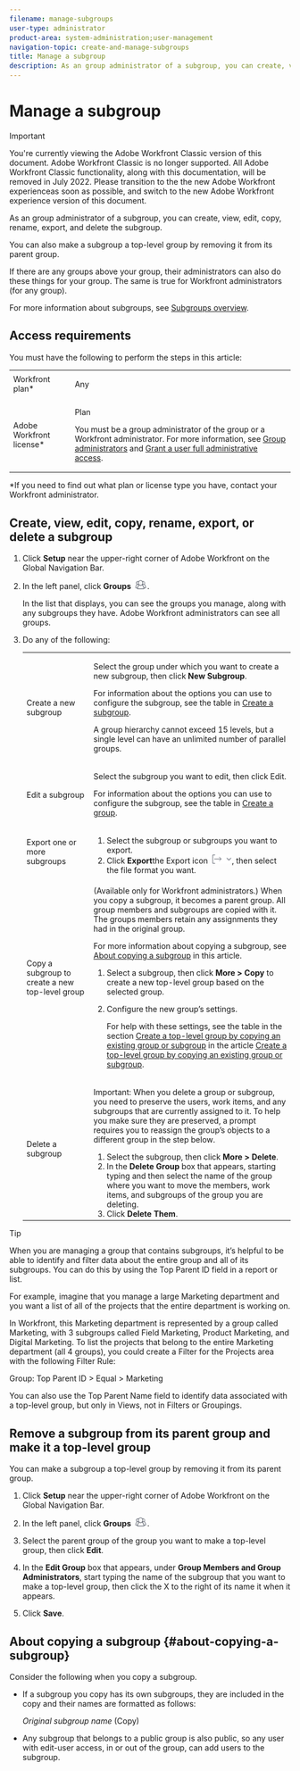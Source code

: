 ```yaml
---
filename: manage-subgroups
user-type: administrator
product-area: system-administration;user-management
navigation-topic: create-and-manage-subgroups
title: Manage a subgroup
description: As an group administrator of a subgroup, you can create, view, edit, copy, rename, export, and delete the subgroup.
---
```


# Manage a subgroup

>[!IMPORTANT]
>
>You're currently viewing the Adobe Workfront Classic version of this document. Adobe Workfront Classic is no longer supported. All Adobe Workfront Classic functionality, along with this documentation, will be removed in July 2022. Please transition to the the new Adobe Workfront experienceas soon as possible, and switch to the new Adobe Workfront experience version of this document.

As an group administrator of a subgroup, you can create, view, edit, copy, rename, export, and delete the subgroup.

You can also make a subgroup a top-level group by removing it from its parent group.

If there are any groups above your group, their administrators can also do these things for your group. The same is true for Workfront administrators (for any group).

For more information about subgroups, see [Subgroups overview](../../../administration-and-setup/manage-groups/groups-overview/subgroups.md).

## Access requirements

You must have the following to perform the steps in this article:

<table> 
 <col> 
 <col> 
 <tbody> 
  <tr> 
   <td role="rowheader">Workfront plan*</td> 
   <td> <p>Any</p> </td> 
  </tr> 
  <tr> 
   <td role="rowheader">Adobe Workfront license*</td> 
   <td> <p>Plan </p> <p>You must be a group administrator of the group or a Workfront administrator. For more information, see <a href="../../../administration-and-setup/manage-groups/group-roles/group-administrators.md" class="MCXref xref">Group administrators</a> and <a href="../../../administration-and-setup/add-users/configure-and-grant-access/grant-a-user-full-administrative-access.md" class="MCXref xref">Grant a user full administrative access</a>.</p> </td> 
  </tr> 
 </tbody> 
</table>

&#42;If you need to find out what plan or license type you have, contact your Workfront administrator.

## Create, view, edit, copy, rename, export, or delete a subgroup

1. Click **Setup** near the upper-right corner of Adobe Workfront on the Global Navigation Bar.
1. In the left panel, click **Groups** ![](assets/groups-icon.png).

   In the list that displays, you can see the groups you manage, along with any subgroups they have. Adobe Workfront administrators can see all groups.

1. Do any of the following:

   <table> 
    <col> 
    <col> 
    <tbody> 
     <tr> 
      <td role="rowheader">Create a new subgroup</td> 
      <td> <p data-mc-conditions="QuicksilverOrClassic.Classic">Select the group under which you want to create a new subgroup, then click <strong>New Subgroup</strong>.</p> <p>For information about the options you can use to configure the subgroup, see the table in <a href="../../../administration-and-setup/manage-groups/create-and-manage-subgroups/create-a-subgroup.md" class="MCXref xref">Create a subgroup</a>.</p> <p>A group hierarchy cannot exceed 15 levels, but a single level can have an unlimited number of parallel groups.</p> </td> 
     </tr> 
     <tr> 
      <td role="rowheader">Edit a subgroup</td> 
      <td> <p>Select the subgroup you want to edit, then click Edit.</p> <p>For information about the options you can use to configure the subgroup, see the table in <a href="../../../administration-and-setup/manage-groups/create-and-manage-groups/create-a-group.md" class="MCXref xref">Create a group</a>.</p> </td> 
     </tr> 
     <tr> 
      <td role="rowheader">Export one or more subgroups</td> 
      <td> 
       <ol> 
        <li value="1">Select the subgroup or subgroups you want to export.</li> 
        <li value="2">Click <strong>Export</strong>the Export icon <img src="assets/export.png">, then select the file format you want.</li> 
       </ol> </td> 
     </tr> 
     <tr> 
      <td role="rowheader">Copy a subgroup to create a new top-level group</td> 
      <td> <p>(Available only for Workfront administrators.) When you copy a subgroup, it becomes a parent group. All group members and subgroups are copied with it. The groups members retain any assignments they had in the original group.</p> <p>For more information about copying a subgroup, see <a href="#about-copying-a-subgroup" class="MCXref xref">About copying a subgroup</a> in this article.</p> 
       <ol> 
        <li value="1">Select a subgroup, then click <strong>More &gt; Copy</strong> to create a new top-level group based on the selected group.</li> 
        <li value="2"> <p>Configure the new group’s settings.</p> <p>For help with these settings, see the table in the section <a href="../../../administration-and-setup/manage-groups/create-and-manage-groups/create-a-group.md#copying-an-existing-group-and-sub-group" class="MCXref xref">Create a top-level group by copying an existing group or subgroup</a> in the article <a href="../../../administration-and-setup/manage-groups/create-and-manage-groups/create-a-group.md#copying-an-existing-group-and-sub-group" class="MCXref xref">Create a top-level group by copying an existing group or subgroup</a>.</p> </li> 
       </ol> </td> 
     </tr> 
     <tr> 
      <td role="rowheader">Delete a subgroup</td> 
      <td> <p>Important: When you delete a group or subgroup, you need to preserve the users, work items, and any subgroups that are currently assigned to it. To help you make sure they are preserved, a prompt requires you to reassign the group’s objects to a different group in the step below.</p> 
       <ol> 
        <li value="1">Select the subgroup, then click <strong>More &gt; Delete</strong>.</li> 
        <li value="2">In the <strong>Delete Group</strong> box that appears, starting typing and then select the name of the group where you want to move the members, work items, and subgroups of the group you are deleting.</li> 
        <li value="3">Click <strong>Delete Them</strong>.</li> 
       </ol> </td> 
     </tr> 
    </tbody> 
   </table>

>[!TIP]
>
>When you are managing a group that contains subgroups, it’s helpful to be able to identify and filter data about the entire group and all of its subgroups. You can do this by using the Top Parent ID field in a report or list.
>
>For example, imagine that you manage a large Marketing department and you want a list of all of the projects that the entire department is working on.
>
>In Workfront, this Marketing department is represented by a group called Marketing, with 3 subgroups called Field Marketing, Product Marketing, and Digital Marketing. To list the projects that belong to the entire Marketing department (all 4 groups), you could create a Filter for the Projects area with the following Filter Rule:
>
>Group: Top Parent ID > Equal > Marketing
>
>You can also use the Top Parent Name field to identify data associated with a top-level group, but only in Views, not in Filters or Groupings.

## Remove a subgroup from its parent group and make it a top-level group

You can make a subgroup a top-level group by removing it from its parent group.

1. Click **Setup** near the upper-right corner of Adobe Workfront on the Global Navigation Bar.
1. In the left panel, click **Groups** ![](assets/groups-icon.png).

1. Select the parent group of the group you want to make a top-level group, then click **Edit**. 
1. In the **Edit Group** box that appears, under **Group Members and Group Administrators**, start typing the name of the subgroup that you want to make a top-level group, then click the X to the right of its name it when it appears.
1. Click **Save**.

## About copying a subgroup {#about-copying-a-subgroup}

Consider the following when you copy a subgroup.

* If a subgroup you copy has its own subgroups, they are included in the copy and their names are formatted as follows:

  *Original subgroup name* (Copy)

* Any subgroup that belongs to a public group is also public, so any user with edit-user access, in or out of the group, can add users to the subgroup.

